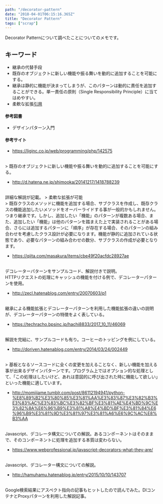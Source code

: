 ```yaml
---
path: "/decorator-pattern"
date: "2018-04-01T06:15:16.365Z"
title: "Decorator Pattern"
tags: ["scrap"]
---
```


Decorator Patternについて調べたことについてのメモです。


## キーワード

* 継承の代替手段
* 既存のオブジェクトに新しい機能や振る舞いを動的に追加することを可能にする。
* 継承は静的に機能が決まってしまうが、このパターンは動的に責任を追加することができる。単一責任の原則（Single Responsibility Principle）に当てはめやすい。
* 柔軟な拡張[引用](#link1)


#### 参考図書

- デザインパターン入門


#### 参考サイト

- https://liginc.co.jp/web/programming/php/142575
<br>
> 既存のオブジェクトに新しい機能や振る舞いを動的に追加することを可能にする。

- http://d.hatena.ne.jp/shimooka/20141217/1418788239
<br>
詳細な解説が記載。
<a name="link1"></a>
> 柔軟な拡張が可能<br>
> 既存クラスのメソッドに機能を追加する場合、サブクラスを作成し、既存クラスの機能追加したいメソッドをオーバーライドする事が一般的かもしれません。つまり継承です。しかし、追加したい「機能」のパターンが複数ある場合、また、追加したい「機能」は他のパターンを踏まえた上で実装されることがある場合、さらには追加するパターンに「順序」が存在する場合、そのパターンの組み合わせを考慮したクラス設計が必要になります。機能が静的に追加されている状態であり、必要なパターンの組み合わせの数分、サブクラスの作成が必要となります。

- https://qiita.com/masakura/items/cbe49f20acfdc28927ae
<br>
デコレーターパターンをサンプルコード、解説付きで説明。<br>
HTTPリクエストの処理にキャッシュの機能を付ける例で、デコレーターパターンを使用。


- http://zecl.hatenablog.com/entry/20070603/p1
<br>
継承による機能拡張とデコレーターパターンを利用した機能拡張の違いの説明が、デコレーターパターンの特徴をよく表している。

- https://techracho.bpsinc.jp/hachi8833/2017_10_11/46069
<br>
解説を完結に、サンプルコードも有り。コーヒーのトッピングを例にしている。

- http://doriven.hatenablog.com/entry/2014/03/24/002449
<br>
> 基板となるソースコードに全くの変更を加えることなく、新しい機能を加える事が出来るデザインパターンです。プログラム上ではオプション的な処理として、「この処理はしたいけど、あれは意図的に呼び出された時に機能して欲しい」といった機能に適しています。

- http://momijiame.tumblr.com/post/86112194941/python-%E8%89%B2%E3%80%85%E3%81%AA%E3%83%87%E3%82%B3%E3%83%AC%E3%83%BC%E3%82%BF%E3%81%AE%E4%BD%9C%E3%82%8A%E6%96%B9%E3%81%A8%E4%BD%BF%E3%81%84%E6%96%B9%E3%81%9D%E3%81%97%E3%81%A6%E6%9C%AC%E8%B3%AA
<br>
Javascript、デコレータ構文についての解説。あるコンポーネントはそのままで、そのコンポーネントに処理を追加する本質は変わらない。

- https://www.webprofessional.jp/javascript-decorators-what-they-are/
<br>
Javascript、デコレーター構文についての解説。

- http://hamuhamu.hatenablog.jp/entry/2015/10/10/143707
<br>
Google検索結果にアスペクト指向の記事もヒットしたので読んでみた。DIコンテナとProxyパターンを利用した解説記事。
